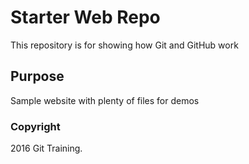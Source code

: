 # Starter Web Repo

This repository is for showing how Git and GitHub work

## Purpose

Sample website with plenty of files for demos

### Copyright
2016 Git Training.